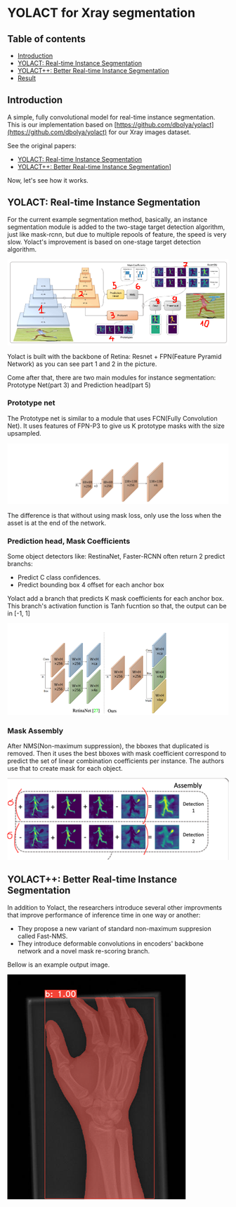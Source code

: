 # YOLACT for Xray segmentation
## Table of contents
- [Introduction](#Introduction)
- [YOLACT: Real-time Instance Segmentation](#YOLACT)
- [YOLACT++: Better Real-time Instance Segmentation](#YOLACT++)
- [Result](#RESULT)


<a name = Introduction></a>
## Introduction
A simple, fully convolutional model for real-time instance segmentation. This is our implementation based on [https://github.com/dbolya/yolact](https://github.com/dbolya/yolact) for our Xray images dataset.

See the original papers:
- [YOLACT: Real-time Instance Segmentation](https://arxiv.org/abs/1904.02689)
- [YOLACT++: Better Real-time Instance Segmentation](https://arxiv.org/abs/1912.06218)]

Now, let's see how it works.

<a name = YOLACT></a>
## YOLACT: Real-time Instance Segmentation
For the current example segmentation method, basically, an instance segmentation module is added to the two-stage target detection algorithm, just like mask-rcnn, but due to multiple repools of feature, the speed is very slow. Yolact's improvement is based on one-stage target detection algorithm.

![yolact_architecture](images/yolact_architecture.png)

Yolact is built with the backbone of Retina: Resnet + FPN(Feature Pyramid Network) as you can see part 1 and 2 in the picture. 

Come after that, there are two main modules for instance segmentation: Prototype Net(part 3) and Prediction head(part 5)

### Prototype net
The Prototype net is similar to a module that uses FCN(Fully Convolution Net). It uses features of FPN-P3 to give us K prototype masks with the size upsampled.

![Protonet Architecture](images/protonet_architecture.PNG)

The difference is that without using mask loss, only use the loss when the asset is at the end of the network.

### Prediction head, Mask Coefficients
Some object detectors like: RestinaNet, Faster-RCNN often return 2 predict branchs:
- Predict C class confidences.
- Predict bounding box 4 offset for each anchor box

Yolact add a branch that predicts K mask coefficients for each anchor box. This branch's activation function is Tanh fucntion so that, the output can be in [-1, 1]

![prediction_head](images/prediction_head.PNG)

### Mask Assembly
After NMS(Non-maximum suppression), the bboxes that duplicated is removed.
Then it uses the best bboxes with mask coefficient correspond to predict the set of linear combination coefficients per instance.
The authors use that to create mask for each object.

![mask_assembly](images/mask_assembly.png)  

<a name = YOLACT++></a>
## YOLACT++: Better Real-time Instance Segmentation
In addition to Yolact, the researchers introduce several other improvments that improve performance of inference time in one way or another:
- They propose a new variant of standard non-maximum suppresion called Fast-NMS.
- They introduce deformable convolutions in encoders' backbone network and a novel mask re-scoring branch.

<a name = RESULT></a>
Bellow is an example output image.

![example](images/result.png)
